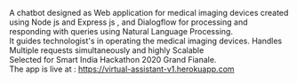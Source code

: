 A chatbot designed as Web application for medical imaging devices created using Node js and Express js , and Dialogflow for processing
and responding with queries using Natural Language Processing.      
It guides technologist's in operating the medical imaging devices. Handles Multiple requests simultaneously and highly Scalable   
Selected for Smart India Hackathon 2020 Grand Fianale.   
The app is live at : https://virtual-assistant-v1.herokuapp.com  
